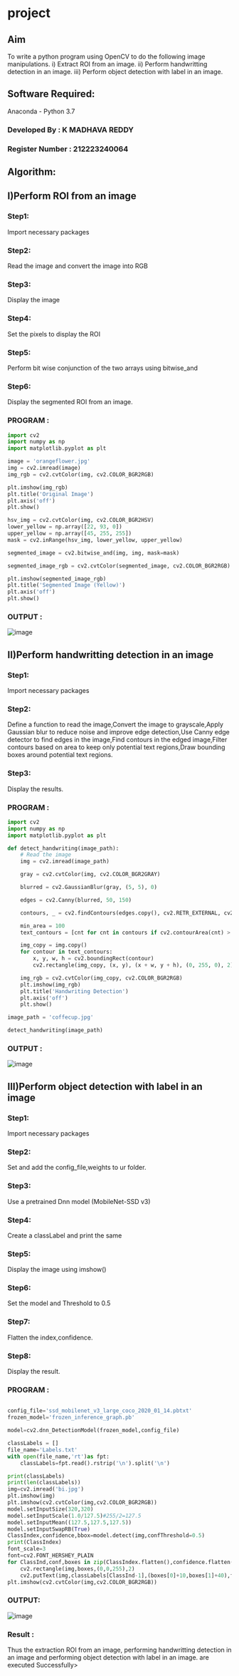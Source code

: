 # project
## Aim
To write a python program using OpenCV to do the following image manipulations.
i) Extract ROI from  an image.
ii) Perform handwritting detection in an image.
iii) Perform object detection with label in an image.
## Software Required:
Anaconda - Python 3.7
### Developed By : K MADHAVA REDDY
### Register Number : 212223240064
## Algorithm:
## I)Perform ROI from an image
### Step1:
Import necessary packages 
### Step2:
Read the image and convert the image into RGB
### Step3:
Display the image
### Step4:
Set the pixels to display the ROI 
### Step5:
Perform bit wise conjunction of the two arrays  using bitwise_and 
### Step6:
Display the segmented ROI from an image.
### PROGRAM :
```python
import cv2
import numpy as np
import matplotlib.pyplot as plt

image = 'orangeflower.jpg'
img = cv2.imread(image)
img_rgb = cv2.cvtColor(img, cv2.COLOR_BGR2RGB)

plt.imshow(img_rgb)
plt.title('Original Image')
plt.axis('off')
plt.show()

hsv_img = cv2.cvtColor(img, cv2.COLOR_BGR2HSV)
lower_yellow = np.array([22, 93, 0])
upper_yellow = np.array([45, 255, 255])
mask = cv2.inRange(hsv_img, lower_yellow, upper_yellow)

segmented_image = cv2.bitwise_and(img, img, mask=mask)

segmented_image_rgb = cv2.cvtColor(segmented_image, cv2.COLOR_BGR2RGB)

plt.imshow(segmented_image_rgb)
plt.title('Segmented Image (Yellow)')
plt.axis('off')
plt.show()
```
### OUTPUT :
![image](https://github.com/Madhavareddy09/project/assets/145742470/c0895274-6e32-4c6e-badf-8faacaa0f565)



## II)Perform handwritting detection in an image
### Step1:
Import necessary packages 
### Step2:
Define a function to read the image,Convert the image to grayscale,Apply Gaussian blur to reduce noise and improve edge detection,Use Canny edge detector to find edges in the image,Find contours in the edged image,Filter contours based on area to keep only potential text regions,Draw bounding boxes around potential text regions.
### Step3:
Display the results.
### PROGRAM :
```python
import cv2
import numpy as np
import matplotlib.pyplot as plt

def detect_handwriting(image_path):
    # Read the image
    img = cv2.imread(image_path)

    gray = cv2.cvtColor(img, cv2.COLOR_BGR2GRAY)

    blurred = cv2.GaussianBlur(gray, (5, 5), 0)

    edges = cv2.Canny(blurred, 50, 150)

    contours, _ = cv2.findContours(edges.copy(), cv2.RETR_EXTERNAL, cv2.CHAIN_APPROX_SIMPLE)

    min_area = 100
    text_contours = [cnt for cnt in contours if cv2.contourArea(cnt) > min_area]

    img_copy = img.copy()
    for contour in text_contours:
        x, y, w, h = cv2.boundingRect(contour)
        cv2.rectangle(img_copy, (x, y), (x + w, y + h), (0, 255, 0), 2)

    img_rgb = cv2.cvtColor(img_copy, cv2.COLOR_BGR2RGB)
    plt.imshow(img_rgb)
    plt.title('Handwriting Detection')
    plt.axis('off')
    plt.show()

image_path = 'coffecup.jpg'

detect_handwriting(image_path)
```
### OUTPUT :
![image](https://github.com/Madhavareddy09/project/assets/145742470/f9a9aecd-7a8e-4639-a548-dd2df5fa4a22)

## III)Perform object detection with label in an image
### Step1:
Import necessary packages 
### Step2:
Set and add the config_file,weights to ur folder.
### Step3:
Use a pretrained Dnn model (MobileNet-SSD v3)
### Step4:
Create a classLabel and print the same
### Step5:
Display the image using imshow()
### Step6:
Set the model and Threshold to 0.5
### Step7:
Flatten the index,confidence.
### Step8:
Display the result.
### PROGRAM :
```python

config_file='ssd_mobilenet_v3_large_coco_2020_01_14.pbtxt'
frozen_model='frozen_inference_graph.pb'

model=cv2.dnn_DetectionModel(frozen_model,config_file)

classLabels = []
file_name='Labels.txt'
with open(file_name,'rt')as fpt:
    classLabels=fpt.read().rstrip('\n').split('\n')

print(classLabels)
print(len(classLabels))
img=cv2.imread('bi.jpg')
plt.imshow(img)
plt.imshow(cv2.cvtColor(img,cv2.COLOR_BGR2RGB))
model.setInputSize(320,320)
model.setInputScale(1.0/127.5)#255/2=127.5
model.setInputMean((127.5,127.5,127.5))
model.setInputSwapRB(True)
ClassIndex,confidence,bbox=model.detect(img,confThreshold=0.5)
print(ClassIndex)
font_scale=3
font=cv2.FONT_HERSHEY_PLAIN
for ClassInd,conf,boxes in zip(ClassIndex.flatten(),confidence.flatten(),bbox):
    cv2.rectangle(img,boxes,(0,0,255),2)
    cv2.putText(img,classLabels[ClassInd-1],(boxes[0]+10,boxes[1]+40),font,fontScale=font_scale,color=(255,0,0),thickness=1)
plt.imshow(cv2.cvtColor(img,cv2.COLOR_BGR2RGB))
```
### OUTPUT:

![image](https://github.com/shalini-venkatesan/project/assets/118720291/65740b1b-ad3e-47ea-94f9-53cd0faf0a39)

### Result :
Thus the extraction ROI from  an image, performing handwritting detection in an image and performing object detection with label in an image.
 are executed Successfully>
